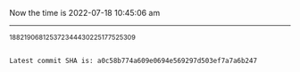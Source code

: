 Now the time is 2022-07-18 10:45:06 am

---

<small>188219068125372344430225177525309</small>

```txt

Latest commit SHA is: a0c58b774a609e0694e569297d503ef7a7a6b247
```
